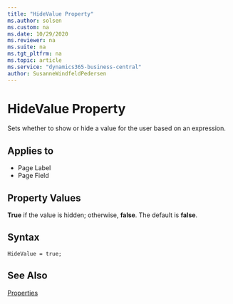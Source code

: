 ```yaml
---
title: "HideValue Property"
ms.author: solsen
ms.custom: na
ms.date: 10/29/2020
ms.reviewer: na
ms.suite: na
ms.tgt_pltfrm: na
ms.topic: article
ms.service: "dynamics365-business-central"
author: SusanneWindfeldPedersen
---
```

[//]: # (START>DO_NOT_EDIT)
[//]: # (IMPORTANT:Do not edit any of the content between here and the END>DO_NOT_EDIT.)
[//]: # (Any modifications should be made in the .xml files in the ModernDev repo.)
# HideValue Property
Sets whether to show or hide a value for the user based on an expression.

## Applies to
-   Page Label
-   Page Field

[//]: # (IMPORTANT: END>DO_NOT_EDIT)
## Property Values  

**True** if the value is hidden; otherwise, **false**. The default is **false**.  

## Syntax

```AL
HideValue = true;
```
  
## See Also  

[Properties](devenv-properties.md)